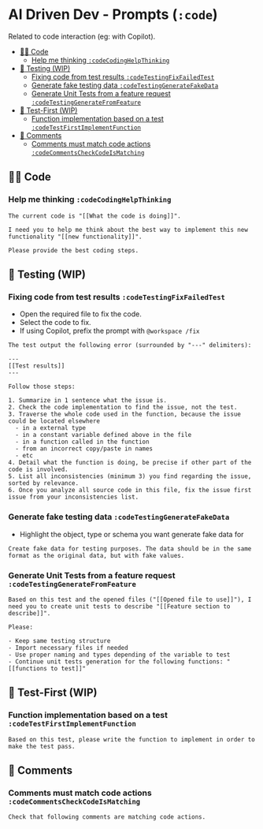 # AI Driven Dev - Prompts (`:code`)

Related to code interaction (eg: with Copilot).

- [🧑‍💻 Code](#-code)
  - [Help me thinking `:codeCodingHelpThinking`](#help-me-thinking-codecodinghelpthinking)
- [🧪 Testing (WIP)](#-testing-wip)
  - [Fixing code from test results `:codeTestingFixFailedTest`](#fixing-code-from-test-results-codetestingfixfailedtest)
  - [Generate fake testing data `:codeTestingGenerateFakeData`](#generate-fake-testing-data-codetestinggeneratefakedata)
  - [Generate Unit Tests from a feature request `:codeTestingGenerateFromFeature`](#generate-unit-tests-from-a-feature-request-codetestinggeneratefromfeature)
- [🎯 Test-First (WIP)](#-test-first-wip)
  - [Function implementation based on a test `:codeTestFirstImplementFunction`](#function-implementation-based-on-a-test-codetestfirstimplementfunction)
- [💬 Comments](#-comments)
  - [Comments must match code actions `:codeCommentsCheckCodeIsMatching`](#comments-must-match-code-actions-codecommentscheckcodeismatching)

## 🧑‍💻 Code

### Help me thinking `:codeCodingHelpThinking`

```text
The current code is "[[What the code is doing]]". 

I need you to help me think about the best way to implement this new functionality "[[new functionality]]".

Please provide the best coding steps.
```

## 🧪 Testing (WIP)

### Fixing code from test results `:codeTestingFixFailedTest`

- Open the required file to fix the code.
- Select the code to fix.
- If using Copilot, prefix the prompt with `@workspace /fix`

```text
The test output the following error (surrounded by "---" delimiters): 

---
[[Test results]]
---

Follow those steps:

1. Summarize in 1 sentence what the issue is.
2. Check the code implementation to find the issue, not the test.
3. Traverse the whole code used in the function, because the issue could be located elsewhere
  - in a external type
  - in a constant variable defined above in the file
  - in a function called in the function
  - from an incorrect copy/paste in names
  - etc
4. Detail what the function is doing, be precise if other part of the code is involved.
5. List all inconsistencies (minimum 3) you find regarding the issue, sorted by relevance.
6. Once you analyze all source code in this file, fix the issue first issue from your inconsistencies list.
```

### Generate fake testing data `:codeTestingGenerateFakeData`

- Highlight the object, type or schema you want generate fake data for

```text
Create fake data for testing purposes. The data should be in the same format as the original data, but with fake values. 

```

### Generate Unit Tests from a feature request `:codeTestingGenerateFromFeature`

```text
Based on this test and the opened files ("[[Opened file to use]]"), I need you to create unit tests to describe "[[Feature section to describe]]".

Please:

- Keep same testing structure
- Import necessary files if needed
- Use proper naming and types depending of the variable to test
- Continue unit tests generation for the following functions: "[[functions to test]]"
```

## 🎯 Test-First (WIP)

### Function implementation based on a test `:codeTestFirstImplementFunction`

```text
Based on this test, please write the function to implement in order to make the test pass.
```

## 💬 Comments

### Comments must match code actions `:codeCommentsCheckCodeIsMatching`

```text
Check that following comments are matching code actions.
```
